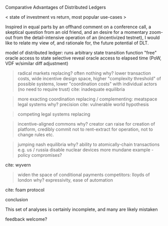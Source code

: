 Comparative Advantages of Distributed Ledgers

< state of investment vs return, most popular use-cases >

Inspired in equal parts by an offhand comment on a conference call, a skeptical question from an old friend, and an desire for a momentary zoom-out from the detail-intensive operation of an (incentivized testnet), I would like to relate my view of, and rationale for, the future potential of DLT.

model of distributed ledger:
runs arbitrary state transition function
"free" oracle access to state
selective reveal
oracle access to elapsed time (PoW, VDF w/similar diff adjustment)

> radical markets
replacing? often nothing
why? lower transaction costs, wide incentive design space, higher "complexity threshold" of possible systems, lower "coordination costs" with individual actors (no need to require trust)
cite: inadequate equilibria

> more exacting coordination
replacing / complementing: meatspace legal systems
why? precision
cite: vulnerable world hypothesis

> competing legal systems
replacing 

> incentive-aligned commons
why? creator can raise for creation of platform, credibly commit not to rent-extract for operation, not to change rules etc.

> jumping nash equilibria
why? ability to atomically-chain transactions
e.g. us / russia disable nuclear devices
more mundane example - policy compromises?

cite: wyvern

> widen the space of conditional payments
competitors: lloyds of london
why? expressivity, ease of automation

cite: foam protocol


conclusion

This set of analyses is certainly incomplete, and many are likely mistaken 

feedback welcome?
